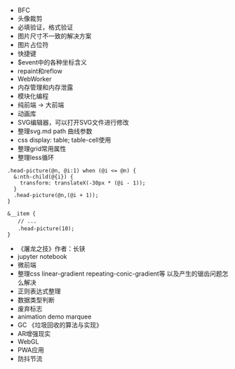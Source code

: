 * BFC
* 头像裁剪
* 必填验证，格式验证
* 图片尺寸不一致的解决方案
* 图片占位符
* 快捷键
* $event中的各种坐标含义
* repaint和reflow
* WebWorker
* 内存管理和内存泄露
* 模块化编程
* 纯前端 -> 大前端
* 动画库
* SVG编辑器，可以打开SVG文件进行修改
* 整理svg.md path 曲线参数
* css display: table; table-cell使用
* 整理grid常用属性
* 整理less循环
```
.head-picture(@n, @i:1) when (@i <= @n) {
  &:nth-child(@{i}) {
    transform: translateX(-30px * (@i - 1));
  }
  .head-picture(@n,(@i + 1));
}

&__item {
　　// ...
　　.head-picture(10);
}
```


* 《屠龙之技》作者：长铗
* jupyter notebook [](https://ipython.org/)
* 微前端
* 整理css linear-gradient repeating-conic-gradient等 以及产生的锯齿问题怎么解决
* 正则表达式整理
* 数据类型判断
* 废弃标志
* animation demo marquee
* GC 《垃圾回收的算法与实现》
* AR增强现实
* WebGL
* PWA应用
* 防抖节流